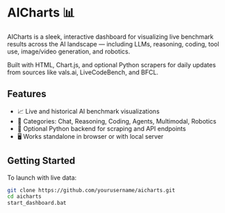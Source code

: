 # AICharts 📊

AICharts is a sleek, interactive dashboard for visualizing live benchmark results across the AI landscape — including LLMs, reasoning, coding, tool use, image/video generation, and robotics.

Built with HTML, Chart.js, and optional Python scrapers for daily updates from sources like vals.ai, LiveCodeBench, and BFCL.

## Features
- 📈 Live and historical AI benchmark visualizations
- 🧪 Categories: Chat, Reasoning, Coding, Agents, Multimodal, Robotics
- 🧰 Optional Python backend for scraping and API endpoints
- 🖥️ Works standalone in browser or with local server

## Getting Started

To launch with live data:
```bash
git clone https://github.com/yourusername/aicharts.git
cd aicharts
start_dashboard.bat
